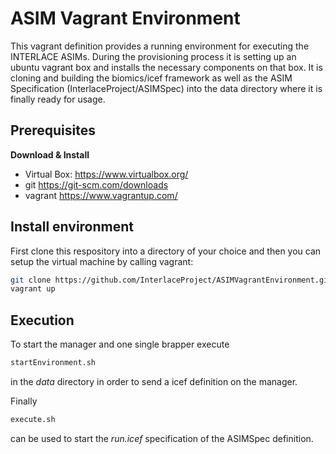 # ASIM Vagrant Environment

This vagrant definition provides a running environment for executing the INTERLACE ASIMs. During the provisioning process it is setting up an ubuntu vagrant box and installs the necessary components on that box. It is cloning and building the biomics/icef framework as well as the ASIM Specification (InterlaceProject/ASIMSpec) into the data directory where it is finally ready for usage.

## Prerequisites

**Download & Install**
  - Virtual Box: https://www.virtualbox.org/
  - git https://git-scm.com/downloads
  - vagrant https://www.vagrantup.com/
  
## Install environment

First clone this respository into a directory of your choice and then you can setup the virtual machine by calling vagrant:

```bash
git clone https://github.com/InterlaceProject/ASIMVagrantEnvironment.git
vagrant up
```

## Execution

To start the manager and one single brapper execute 

```bash
startEnvironment.sh
```

in the *data* directory in order to send a icef definition on the manager.

Finally

```bash
execute.sh
```

can be used to start the *run.icef* specification of the ASIMSpec definition.
